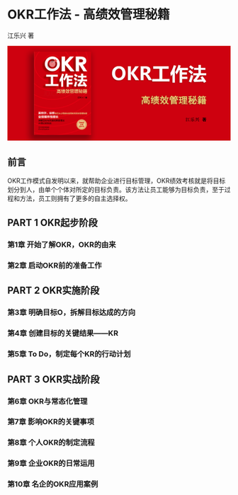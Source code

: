 # OKR工作法 - 高绩效管理秘籍

江乐兴 著

![封面](contents/wx-cover.png)

## 前言

OKR工作模式自发明以来，就帮助企业进行目标管理，OKR绩效考核就是将目标划分到人，由单个个体对所定的目标负责。该方法让员工能够为目标负责，至于过程和方法，员工则拥有了更多的自主选择权。

## PART 1 OKR起步阶段

### 第1章 开始了解OKR，OKR的由来

### 第2章 启动OKR前的准备工作

## PART 2 OKR实施阶段

### 第3章 明确目标O，拆解目标达成的方向

### 第4章 创建目标的关键结果——KR

### 第5章 To Do，制定每个KR的行动计划

## PART 3 OKR实战阶段

### 第6章 OKR与常态化管理

### 第7章 影响OKR的关键事项

### 第8章 个人OKR的制定流程

### 第9章 企业OKR的日常运用

### 第10章 名企的OKR应用案例
